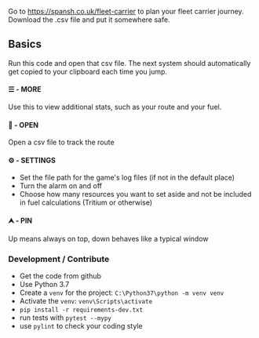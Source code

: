 Go to https://spansh.co.uk/fleet-carrier to plan your fleet carrier journey.
Download the .csv file and put it somewhere safe.

## Basics

Run this code and open that csv file.
The next system should automatically get copied to your clipboard each time you jump.

#### ☰ - MORE
  
  Use this to view additional stats, such as your route and your fuel.
  
  
#### 📁 - OPEN

  Open a csv file to track the route
  
  
####  ⚙ - SETTINGS
 
  * Set the file path for the game's log files (if not in the default place)
  * Turn the alarm on and off
  * Choose how many resources you want to set aside and not be included in fuel calculations (Tritium or otherwise)
  
 
####  ⮝ - PIN
 
   Up means always on top, down behaves like a typical window

### Development / Contribute

* Get the code from github
* Use Python 3.7
* Create a `venv` for the project: `C:\Python37\python -m venv venv`
* Activate the `venv`: `venv\Scripts\activate`
* `pip install -r requirements-dev.txt`
* run tests with `pytest --mypy`
* use `pylint` to check your coding style
